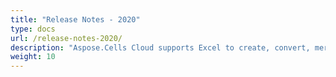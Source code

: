 ```yaml
---
title: "Release Notes - 2020"
type: docs
url: /release-notes-2020/
description: "Aspose.Cells Cloud supports Excel to create, convert, merge, split, protected, inner object operation, and so on."
weight: 10
---
```


